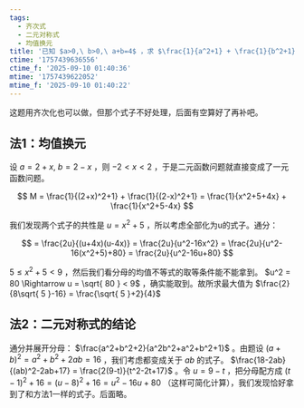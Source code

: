 ```yaml
---
tags:
  - 齐次式
  - 二元对称式
  - 均值换元
title: '已知 $a>0,\ b>0,\ a+b=4$ ，求 $\frac{1}{a^2+1} + \frac{1}{b^2+1}$ 的最大值'
ctime: '1757439636556'
ctime_f: '2025-09-10 01:40:36'
mtime: '1757439622052'
mtime_f: '2025-09-10 01:40:22'
---
```

这题用齐次化也可以做，但那个式子不好处理，后面有空算好了再补吧。

## 法1：均值换元

设 $a = 2+x,\ b=2-x$ ，则 $-2 < x < 2$ ，于是二元函数问题就直接变成了一元函数问题。

$$
M = \frac{1}{(2+x)^2+1} + \frac{1}{(2-x)^2+1} = \frac{1}{x^2+5+4x} + \frac{1}{x^2+5-4x}
$$

我们发现两个式子的共性是 $u = x^2+5$ ，所以考虑全部化为u的式子。通分：

$$
= \frac{2u}{(u+4x)(u-4x)} = \frac{2u}{u^2-16x^2} = \frac{2u}{u^2-16(x^2+5)+80} = \frac{2u}{u^2-16u+80}
$$

$5 \leq x^2+5 < 9$ ，然后我们看分母的均值不等式的取等条件能不能拿到。 $u^2 = 80 \Rightarrow u = \sqrt{ 80 } < 9$ ，确实能取到。故所求最大值为 $\frac{2}{8\sqrt{ 5 }-16} = \frac{\sqrt{ 5 }+2}{4}$

## 法2：二元对称式的结论

通分并展开分母： $\frac{a^2+b^2+2}{a^2b^2+a^2+b^2+1}$ 。由题设 $(a+b)^2 = a^2+b^2+2ab = 16$ ，我们考虑都变成关于 $ab$ 的式子。 $\frac{18-2ab}{(ab)^2-2ab+17} = \frac{2(9-t)}{t^2-2t+17}$ 。令 $u = 9-t$ ，把分母配方成 $(t-1)^2+16 = (u-8)^2+16 = u^2-16u+80$ （这样可简化计算），我们发现恰好拿到了和方法1一样的式子。后面略。

